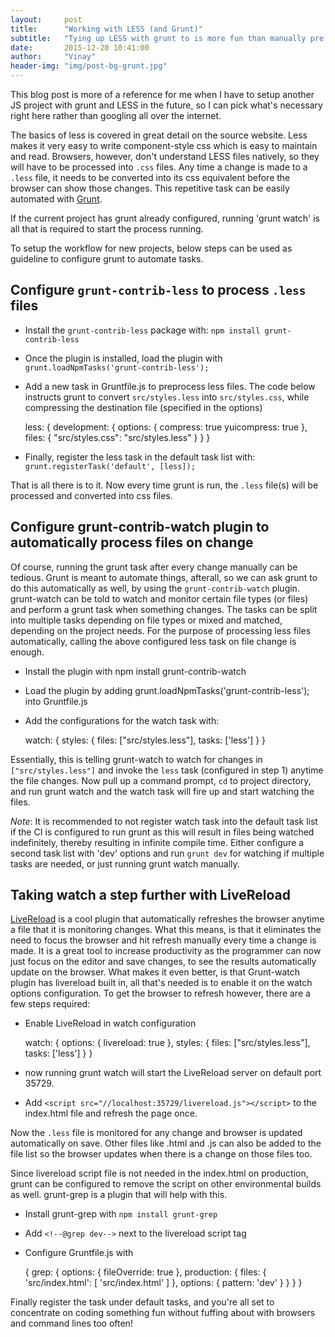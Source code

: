 ```yaml
---
layout:     post
title:      "Working with LESS (and Grunt)"
subtitle:   "Tying up LESS with grunt to is more fun than manually pre processing it"
date:       2015-12-20 10:41:00
author:     "Vinay"
header-img: "img/post-bg-grunt.jpg"
---
```


This blog post is more of a reference for me when I have to setup another JS project with grunt and LESS in the future, so I can pick what's necessary right here rather than googling all over the internet.

The basics of less is covered in great detail on the source website. Less makes it very easy to write component-style css which is easy to maintain and read. Browsers, however, don't understand LESS files natively, so they will have to be processed into `.css` files. Any time a change is made to a `.less` file, it needs to be converted into its css equivalent before the browser can show those changes. This repetitive task can be easily automated with <a href="http://gruntjs.com/" target="_blank">Grunt</a>.

If the current project has grunt already configured, running 'grunt watch' is all that is required to start the process running.

To setup the workflow for new projects, below steps can be used as guideline to configure grunt to automate tasks.


## Configure `grunt-contrib-less` to process `.less` files

* Install the `grunt-contrib-less` package with: `npm install grunt-contrib-less`
* Once the plugin is installed, load the plugin with `grunt.loadNpmTasks('grunt-contrib-less');`
* Add a new task in Gruntfile.js to preprocess less files. The code below instructs grunt to convert `src/styles.less` into `src/styles.css`, while compressing the destination file (specified in the options)

	less: {
			development: {
				options: {
					compress: true
					yuicompress: true
				},
				files: {
					"src/styles.css": "src/styles.less"
				}
			}
		}


* Finally, register the less task in the default task list with: `grunt.registerTask('default', [less]);`


That is all there is to it. Now every time grunt is run, the `.less` file(s) will be processed and converted into css files.



## Configure grunt-contrib-watch plugin to automatically process files on change

Of course, running the grunt task after every change manually can be tedious. Grunt is meant to automate things, afterall, so we can ask grunt to do this automatically as well, by using the `grunt-contrib-watch` plugin. grunt-watch can be told to watch and monitor certain file types (or files) and perform a grunt task when something changes. The tasks can be split into multiple tasks depending on file types or mixed and matched, depending on the project needs. For the purpose of processing less files automatically, calling the above configured less task on file change is enough.

* Install the plugin with npm install grunt-contrib-watch
* Load the plugin by adding grunt.loadNpmTasks('grunt-contrib-less'); into Gruntfile.js
* Add the configurations for the watch task with:

	watch: {
		styles: {
			files: ["src/styles.less"],
			tasks: ['less']
		}
	}

Essentially, this is telling grunt-watch to watch for changes in `["src/styles.less"]` and invoke the `less` task (configured in step 1) anytime the file changes. Now pull up a command prompt, `cd` to project directory, and run grunt watch and the watch task will fire up and start watching the files.

*Note*: It is recommended to not register watch task into the default task list if the CI is configured to run grunt as this will result in files being watched indefinitely, thereby resulting in infinite compile time. Either configure a second task list with 'dev' options and run `grunt dev` for watching if multiple tasks are needed, or just running grunt watch manually.

## Taking watch a step further with LiveReload

<a href="http://livereload.com/" target="_blank">LiveReload</a> is a cool plugin that automatically refreshes the browser anytime a file that it is monitoring changes. What this means, is that it eliminates the need to focus the browser and hit refresh manually every time a change is made. It is a great tool to increase productivity as the programmer can now just focus on the editor and save changes, to see the results automatically update on the browser.
What makes it even better, is that Grunt-watch plugin has livereload built in, all that's needed is to enable it on the watch options configuration. To get the browser to refresh however, there are a few steps required:

* Enable LiveReload in watch configuration

	watch: {
		options: {
			livereload: true
		},
		styles: {
			files: ["src/styles.less"],
			tasks: ['less']
		}
	}


* now running grunt watch will start the LiveReload server on default port 35729.
* Add `<script src="//localhost:35729/livereload.js"></script>` to the index.html file and refresh the page once.

Now the `.less` file is monitored for any change and browser is updated automatically on save. Other files like .html and .js can also be added to the file list so the browser updates when there is a change on those files too.

Since livereload script file is not needed in the index.html on production, grunt can be configured to remove the script on other environmental builds as well. grunt-grep is a plugin that will help with this.

* Install grunt-grep with `npm install grunt-grep`
* Add `<!--@grep dev-->` next to the livereload script tag
* Configure Gruntfile.js with

	{
    grep: {
      options: {
        fileOverride: true
      },
      production: {
        files: {
          'src/index.html': [
            'src/index.html'
          ]
        },
        options: {
          pattern: 'dev'
        }
      }
    }
	}

Finally register the task under default tasks, and you're all set to concentrate on coding something fun without fuffing about with browsers and command lines too often!

